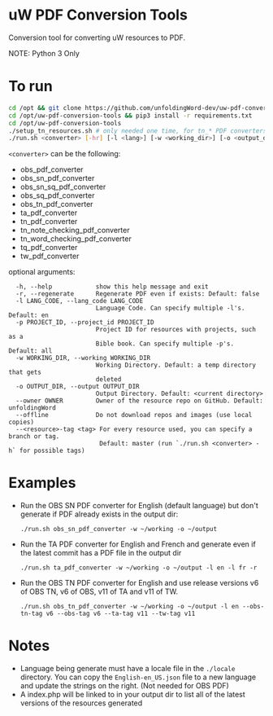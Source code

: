 # uW PDF Conversion Tools
Conversion tool for converting uW resources to PDF.

NOTE: Python 3 Only

# To run

```bash
cd /opt && git clone https://github.com/unfoldingWord-dev/uw-pdf-conversion-tools.git
cd /opt/uw-pdf-conversion-tools && pip3 install -r requirements.txt
cd /opt/uw-pdf-conversion-tools
./setup_tn_resources.sh # only needed one time, for tn_* PDF converters
./run.sh <converter> [-hr] [-l <lang>] [-w <working_dir>] [-o <output_dir>] [-p <project>] [--owner <owner>] [--<resource>-tag <tag>] 
```

`<converter>` can be the following:
  - obs_pdf_converter
  - obs_sn_pdf_converter
  - obs_sn_sq_pdf_converter
  - obs_sq_pdf_converter
  - obs_tn_pdf_converter
  - ta_pdf_converter
  - tn_pdf_converter
  - tn_note_checking_pdf_converter
  - tn_word_checking_pdf_converter
  - tq_pdf_converter
  - tw_pdf_converter

optional arguments:
```
  -h, --help            show this help message and exit
  -r, --regenerate      Regenerate PDF even if exists: Default: false
  -l LANG_CODE, --lang_code LANG_CODE
                        Language Code. Can specify multiple -l's. Default: en
  -p PROJECT_ID, --project_id PROJECT_ID
                        Project ID for resources with projects, such as a
                        Bible book. Can specify multiple -p's. Default: all
  -w WORKING_DIR, --working WORKING_DIR
                        Working Directory. Default: a temp directory that gets
                        deleted
  -o OUTPUT_DIR, --output OUTPUT_DIR
                        Output Directory. Default: <current directory>
  --owner OWNER         Owner of the resource repo on GitHub. Default: unfoldingWord
  --offline             Do not download repos and images (use local copies)
  --<resource>-tag <tag> For every resource used, you can specify a branch or tag.
                         Default: master (run `./run.sh <converter> -h` for possible tags)
```

# Examples

- Run the OBS SN PDF converter for English (default language) but don't generate if PDF already exists in the output dir:

    `./run.sh obs_sn_pdf_converter -w ~/working -o ~/output`

- Run the TA PDF converter for English and French and generate even if the latest commit has a PDF file in the output dir

    `./run.sh ta_pdf_converter -w ~/working -o ~/output -l en -l fr -r`

- Run the OBS TN PDF converter for English and use release versions v6 of OBS TN, v6 of OBS, v11 of TA and v11 of TW.

    `./run.sh obs_tn_pdf_converter -w ~/working -o ~/output -l en --obs-tn-tag v6 --obs-tag v6 --ta-tag v11 --tw-tag v11`

# Notes
 - Language being generate must have a locale file in the `./locale` directory. You can copy the `English-en_US.json` file to a new language and update the strings on the right.
   (Not needed for OBS PDF)
 - A index.php will be linked to in your output dir to list all of the latest versions of the resources generated
